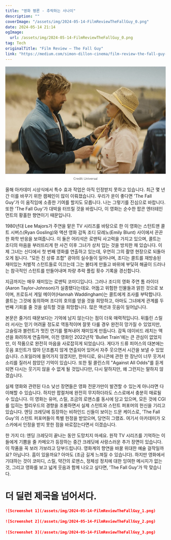 ```yaml
---
title: "영화 평론 - 추락하는 사나이"
description: ""
coverImage: "/assets/img/2024-05-14-FilmReviewTheFallGuy_0.png"
date: 2024-05-14 21:14
ogImage: 
  url: /assets/img/2024-05-14-FilmReviewTheFallGuy_0.png
tag: Tech
originalTitle: "Film Review — The Fall Guy"
link: "https://medium.com/simon-dillon-cinema/film-review-the-fall-guy-4128c954aea4"
---
```



![Fall Guy Film](/assets/img/2024-05-14-FilmReviewTheFallGuy_0.png)

올해 아카데미 시상식에서 특수 효과 작업은 아직 인정받지 못하고 있습니다. 최근 몇 년간 이를 바꾸기 위한 캠페인이 많이 이뤄졌습니다. 우리가 운이 좋다면 'The Fall Guy'가 이 움직임에 소중한 기여를 할지도 모릅니다. 나는 그렇기를 진심으로 바랍니다. 또한 'The Fall Guy'가 대박을 터뜨릴 것을 바랍니다, 이 영화는 순수한 팝콘 엔터테인먼트의 황홀한 향연이기 때문입니다.

1980년대 Lee Majors가 주연을 맡은 TV 시리즈를 바탕으로 한 이 영화는 스턴트맨 콜트 시버스(Ryan Gosling)와 액션 영화 감독 조디 모레노(Emily Blunt) 사이에서 끈끈한 화학 반응을 보여줍니다. 이 둘은 어리석은 로맨틱 사고력을 가지고 있으며, 콜트는 조디의 마음을 부러뜨리게 한 사건 이후 그녀가 상처 입는 것을 방치한 채 있습니다. 이제 그녀는 신디에서 첫 번째 영화를 연출하고 있는데, 우연히 그의 촬영 현장으로 되돌아오게 됩니다. "모든 진 상류 조합" 광야의 실수들이 일어나며, 조디는 콜트를 재방송된 재미있는 처벌적 스턴트들로 이끄는데 그는 불타게 만들고 바위에 부딪혀 해골이 드러나는 참극적인 스턴트를 만들어내며 차량 추락 플립 횟수 기록을 경신합니다.

지금까지는 매우 재미있는 로맨틱 코미디입니다. 그러나 조디의 영화 주연 톰 라이더(Aaron Taylor-Johnson)가 실종됐다는데요. 어둡고 위험한 인물들과 얽힌 것으로 보이며, 프로듀서 게일 메이어(Hannah Waddingham)는 콜트에게 조사를 부탁합니다. 콜트는 그것에 동의하며 조디의 호의를 얻을 것을 희망하고, 아마도 그녀에게 관계를 두 번째 기회를 줄 것을 설득할 것을 희망합니다. 많은 액션과 웃음이 일어납니다.



본문은 줄거리 때문보다는 기억에 남지 않는다는 점이 더욱 매력적입니다. 뒤틀린 스릴러 서사는 믿기 어려울 정도로 역동적이며 잘못 다룰 경우 완전히 망가질 수 있었지만, 고슬링과 블런트가 멋진 연기를 펼쳐내어 재미있게 만듭니다. 감독 데이비드 레치는 액션을 화려하게 연출하며, 이전 영화인 2022년작 'Bullet Train'에는 큰 관심이 없었지만, 이 작품으로 완전히 마음을 사로잡히게 되었습니다. 게다가 드류 피어스의 대본에는 웃음 포인트가 많아 단조롭지 않게 연출되어 있어서 자주 웃으면서 시간을 보낼 수 있었습니다. 스포일러에 들어가지 않겠지만, 한마디로, 유니콘에 관한 한 장난이 너무 웃겨서 소리를 질러서 참았던 기억이 있습니다. 또한 필 콜린스의 "Against All Odds"를 듣게 되면 다시는 웃기지 않을 수 없게 될 것입니다만, 다시 말하지만, 왜 그런지는 말하지 않겠습니다.

실제 영화와 관련된 다소 낮선 장면들은 영화 전문가만이 발견할 수 있는게 아니라면 다 이해할 수 있습니다. 하지만 팝컬처에 완전히 무지하더라도 스스로에서 충분히 매료될 수 있습니다. 이 영화는 유머, 스릴, 조금의 로맨스를 동시에 담고 있으며, 모든 것에 CGI를 입히는 할리우드의 경향을 조롱하면서 실제 스턴트와 스턴트 퍼포머의 헌신을 기리고 있습니다. 엔딩 크레딧에 등장하는 비하인드 신들이 보이는 드문 케이스로, 'The Fall Guy'의 스턴트 퍼포머들이 특별 헌정을 받았으며, 당연히 그랬죠. 여기서 아카데미가 오스카에서 인정을 받지 못한 점을 바로잡는다면서 이겠습니다.

한 가지 더: 엔딩 크레딧이 끝나는 동안 도망치지 마세요. 원작 TV 시리즈를 기억하는 이들에게 기쁨을 줄 카메오가 등장하는 중간 크레딧에 사랑스러운 추가 장면이 있습니다. 이 작품을 꼭 보러 가보라고 당부드립니다. 영화계의 향연을 바꿀 위대한 예술 걸작일까요? 아닙니다. 흠이 있을까요? 아마도 (조금 길게 느껴질 수 있습니다). 하지만 영화에서 기대하는 것이 코미디, 스릴, 약간의 로맨스, 정체성 정치에 대한 잉여한 메시지가 없는 것, 그리고 영화를 보고 넓게 웃음과 함께 나오고 싶다면, 'The Fall Guy'가 딱 맞습니다.

# 더 딜런 제국을 넘어서다.



```markdown
![Screenshot 1](/assets/img/2024-05-14-FilmReviewTheFallGuy_1.png)

![Screenshot 2](/assets/img/2024-05-14-FilmReviewTheFallGuy_2.png)

![Screenshot 3](/assets/img/2024-05-14-FilmReviewTheFallGuy_3.png)
```